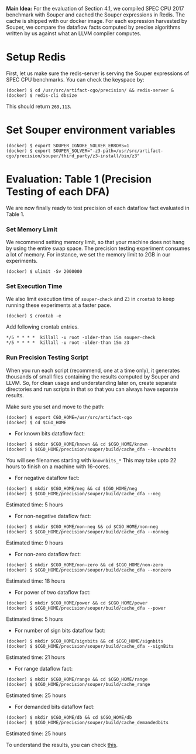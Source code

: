 **Main Idea:** For the evaluation of Section 4.1, we compiled
SPEC CPU 2017 benchmark with Souper and cached
the Souper expressions in Redis. The cache is shipped with our docker image.
For each expression harvested by Souper, we compare the dataflow
facts computed by precise algorithms written by
us against what an LLVM compiler computes.

# Setup Redis

First, let us make sure the redis-server is serving the Souper expressions of SPEC CPU benchmarks. You can check the keyspace by:
```
(docker) $ cd /usr/src/artifact-cgo/precision/ && redis-server &
(docker) $ redis-cli dbsize
```
This should return `269,113`.

# Set Souper environment variables

```
(docker) $ export SOUPER_IGNORE_SOLVER_ERRORS=1
(docker) $ export SOUPER_SOLVER="-z3-path=/usr/src/artifact-cgo/precision/souper/third_party/z3-install/bin/z3"
```

# Evaluation: Table 1 (Precision Testing of each DFA)

We are now finally ready to test precision of each dataflow fact
evaluated in Table 1.

### Set Memory Limit
We recommend setting memory limit, so that your machine does not hang
by using the entire swap space. The precision testing experiment
consumes a lot of memory. For instance, we set the memory limit to
2GB in our experiments.
```
(docker) $ ulimit -Sv 2000000
```
### Set Execution Time
We also limit execution time of `souper-check` and `Z3` in `crontab`
to keep running these experiments at a faster pace.

```
(docker) $ crontab -e
```

Add following crontab entries.
```
*/5 * * * *  killall -u root -older-than 15m souper-check
*/5 * * * *  killall -u root -older-than 15m z3
```

### Run Precision Testing Script

When you run each script (recommend, one at a time only),
it generates thousands of small files containing the results
computed by Souper and LLVM. So, for clean usage and
understanding later on, create separate directories and run
scripts in that so that you can always have separate results.

Make sure you set and move to the path:
```
(docker) $ export CGO_HOME=/usr/src/artifact-cgo
(docker) $ cd $CGO_HOME
```
- For known bits dataflow fact:
```
(docker) $ mkdir $CGO_HOME/known && cd $CGO_HOME/known
(docker) $ $CGO_HOME/precision/souper/build/cache_dfa --knownbits
```
You will see filenames starting with `knownbits_*`
This may take upto 22 hours to finish on a machine
with 16-cores.

- For negative dataflow fact:
```
(docker) $ mkdir $CGO_HOME/neg && cd $CGO_HOME/neg
(docker) $ $CGO_HOME/precision/souper/build/cache_dfa --neg
```
Estimated time: 5 hours

- For non-negative dataflow fact:
```
(docker) $ mkdir $CGO_HOME/non-neg && cd $CGO_HOME/non-neg
(docker) $ $CGO_HOME/precision/souper/build/cache_dfa --nonneg
```
Estimated time: 9 hours

- For non-zero dataflow fact:
```
(docker) $ mkdir $CGO_HOME/non-zero && cd $CGO_HOME/non-zero
(docker) $ $CGO_HOME/precision/souper/build/cache_dfa --nonzero
```
Estimated time: 18 hours

- For power of two dataflow fact:
```
(docker) $ mkdir $CGO_HOME/power && cd $CGO_HOME/power
(docker) $ $CGO_HOME/precision/souper/build/cache_dfa --power
```
Estimated time: 5 hours

- For number of sign bits dataflow fact:
```
(docker) $ mkdir $CGO_HOME/signbits && cd $CGO_HOME/signbits
(docker) $ $CGO_HOME/precision/souper/build/cache_dfa --signBits
```
Estimated time: 21 hours

- For range dataflow fact:
```
(docker) $ mkdir $CGO_HOME/range && cd $CGO_HOME/range
(docker) $ $CGO_HOME/precision/souper/build/cache_range
```
Estimated time: 25 hours

- For demanded bits dataflow fact:
```
(docker) $ mkdir $CGO_HOME/db && cd $CGO_HOME/db
(docker) $ $CGO_HOME/precision/souper/build/cache_demandedbits
```
Estimated time: 25 hours

To understand the results, you can check
[this](https://github.com/jubitaneja/artifact-cgo#section-41).


